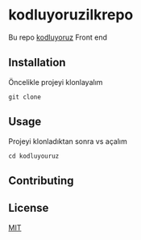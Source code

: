 # **kodluyoruzilkrepo**

Bu repo [kodluyoruz](https://www.patika.dev/) Front end 

## **Installation**

Öncelikle projeyi klonlayalım

```
git clone
```

## **Usage**

Projeyi klonladıktan sonra vs açalım

```
cd kodluyouruz
```

## **Contributing**

## **License**

[MIT](https://opensource.org/licenses/MIT)
